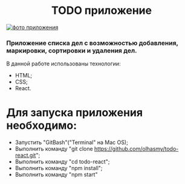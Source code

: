 <h1 style='text-align: center;'>TODO приложение</h1>

<a href='https://olhasmy.github.io/todo-react/'><img src="./src/assets/img/to-do.png" alt="фото приложения"></a>

### Приложение списка дел с возможностью добавления, маркировки, сортировки и удаления дел.

В данной работе использованы технологии:
- HTML;
- CSS;
- React.

# Для запуска приложения необходимо:
- Запустить "GitBash"("Terminal" на Mac OS);
- Выполнить команду "git clone https://github.com/olhasmy/todo-react.git";
- Выполнить команду "cd todo-react";
- Выполнить команду "npm install";
- Выполнить команду "npm start"
